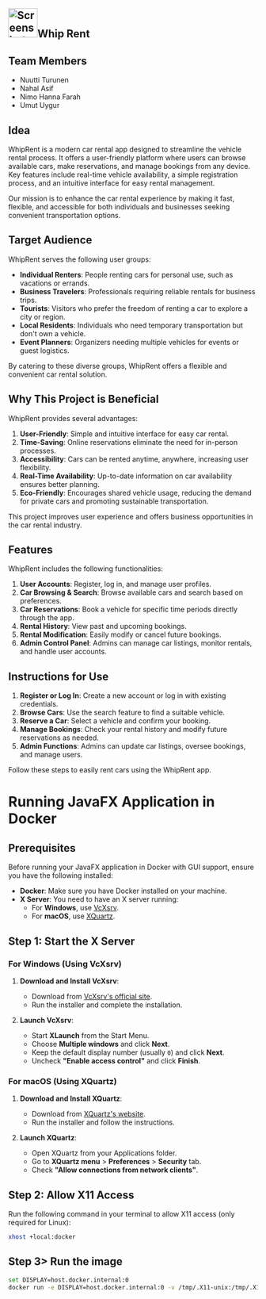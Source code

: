 ## <img width="59" alt="Screenshot 2024-10-07 at 19 37 13" src="https://github.com/user-attachments/assets/c328a489-fee1-44dc-bc29-e08edfd8b203">Whip Rent


## Team Members
- Nuutti Turunen
- Nahal Asif
- Nimo Hanna Farah
- Umut Uygur

## Idea

WhipRent is a modern car rental app designed to streamline the vehicle rental process. It offers a user-friendly platform where users can browse available cars, make reservations, and manage bookings from any device. Key features include real-time vehicle availability, a simple registration process, and an intuitive interface for easy rental management.

Our mission is to enhance the car rental experience by making it fast, flexible, and accessible for both individuals and businesses seeking convenient transportation options.

## Target Audience

WhipRent serves the following user groups:
- **Individual Renters**: People renting cars for personal use, such as vacations or errands.
- **Business Travelers**: Professionals requiring reliable rentals for business trips.
- **Tourists**: Visitors who prefer the freedom of renting a car to explore a city or region.
- **Local Residents**: Individuals who need temporary transportation but don't own a vehicle.
- **Event Planners**: Organizers needing multiple vehicles for events or guest logistics.

By catering to these diverse groups, WhipRent offers a flexible and convenient car rental solution.

## Why This Project is Beneficial

WhipRent provides several advantages:
1. **User-Friendly**: Simple and intuitive interface for easy car rental.
2. **Time-Saving**: Online reservations eliminate the need for in-person processes.
3. **Accessibility**: Cars can be rented anytime, anywhere, increasing user flexibility.
4. **Real-Time Availability**: Up-to-date information on car availability ensures better planning.
5. **Eco-Friendly**: Encourages shared vehicle usage, reducing the demand for private cars and promoting sustainable transportation.

This project improves user experience and offers business opportunities in the car rental industry.

## Features

WhipRent includes the following functionalities:
1. **User Accounts**: Register, log in, and manage user profiles.
2. **Car Browsing & Search**: Browse available cars and search based on preferences.
3. **Car Reservations**: Book a vehicle for specific time periods directly through the app.
4. **Rental History**: View past and upcoming bookings.
5. **Rental Modification**: Easily modify or cancel future bookings.
6. **Admin Control Panel**: Admins can manage car listings, monitor rentals, and handle user accounts.

## Instructions for Use

1. **Register or Log In**: Create a new account or log in with existing credentials.
2. **Browse Cars**: Use the search feature to find a suitable vehicle.
3. **Reserve a Car**: Select a vehicle and confirm your booking.
4. **Manage Bookings**: Check your rental history and modify future reservations as needed.
5. **Admin Functions**: Admins can update car listings, oversee bookings, and manage users.

Follow these steps to easily rent cars using the WhipRent app.


# Running JavaFX Application in Docker

## Prerequisites

Before running your JavaFX application in Docker with GUI support, ensure you have the following installed:

- **Docker**: Make sure you have Docker installed on your machine.
- **X Server**: You need to have an X server running:
  - For **Windows**, use [VcXsrv](https://sourceforge.net/projects/vcxsrv/).
  - For **macOS**, use [XQuartz](https://www.xquartz.org/).

## Step 1: Start the X Server

### For Windows (Using VcXsrv)

1. **Download and Install VcXsrv**:
   - Download from [VcXsrv's official site](https://sourceforge.net/projects/vcxsrv/).
   - Run the installer and complete the installation.

2. **Launch VcXsrv**:
   - Start **XLaunch** from the Start Menu.
   - Choose **Multiple windows** and click **Next**.
   - Keep the default display number (usually `0`) and click **Next**.
   - Uncheck **"Enable access control"** and click **Finish**.

### For macOS (Using XQuartz)

1. **Download and Install XQuartz**:
   - Download from [XQuartz's website](https://www.xquartz.org/).
   - Run the installer and follow the instructions.

2. **Launch XQuartz**:
   - Open XQuartz from your Applications folder.
   - Go to **XQuartz menu** > **Preferences** > **Security** tab.
   - Check **"Allow connections from network clients"**.

## Step 2: Allow X11 Access

Run the following command in your terminal to allow X11 access (only required for Linux):

```bash
xhost +local:docker
````

## Step 3> Run the image

```bash
set DISPLAY=host.docker.internal:0
docker run -e DISPLAY=host.docker.internal:0 -v /tmp/.X11-unix:/tmp/.X11-unix --rm nuuttiboi/project


 
